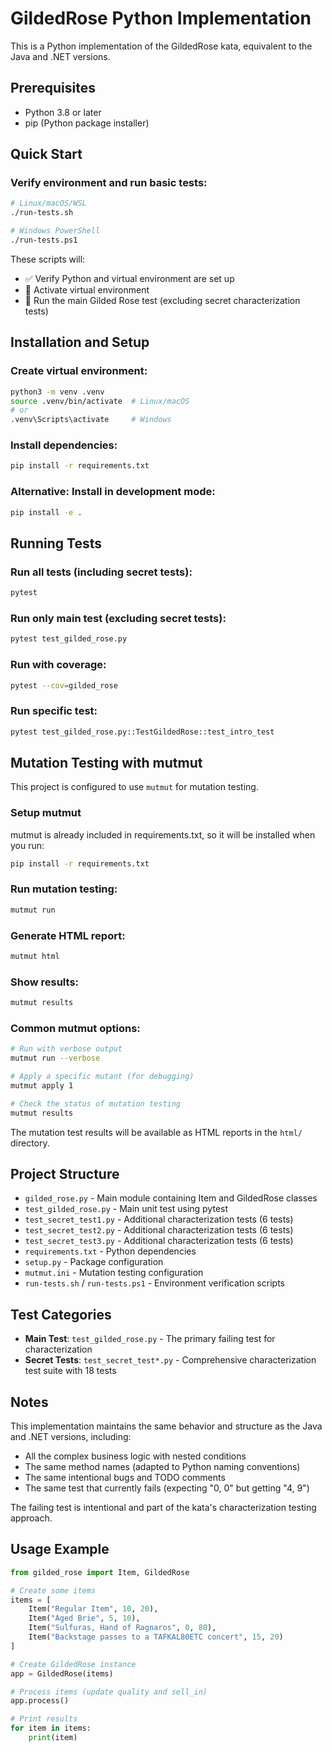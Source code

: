 # GildedRose Python Implementation

This is a Python implementation of the GildedRose kata, equivalent to the Java and .NET versions.

## Prerequisites

- Python 3.8 or later
- pip (Python package installer)

## Quick Start

### Verify environment and run basic tests:
```bash
# Linux/macOS/WSL
./run-tests.sh

# Windows PowerShell
./run-tests.ps1
```

These scripts will:
- ✅ Verify Python and virtual environment are set up
- 🔧 Activate virtual environment
- 🧪 Run the main Gilded Rose test (excluding secret characterization tests)

## Installation and Setup

### Create virtual environment:
```bash
python3 -m venv .venv
source .venv/bin/activate  # Linux/macOS
# or
.venv\Scripts\activate     # Windows
```

### Install dependencies:
```bash
pip install -r requirements.txt
```

### Alternative: Install in development mode:
```bash
pip install -e .
```

## Running Tests

### Run all tests (including secret tests):
```bash
pytest
```

### Run only main test (excluding secret tests):
```bash
pytest test_gilded_rose.py
```

### Run with coverage:
```bash
pytest --cov=gilded_rose
```

### Run specific test:
```bash
pytest test_gilded_rose.py::TestGildedRose::test_intro_test
```

## Mutation Testing with mutmut

This project is configured to use `mutmut` for mutation testing.

### Setup mutmut

mutmut is already included in requirements.txt, so it will be installed when you run:
```bash
pip install -r requirements.txt
```

### Run mutation testing:
```bash
mutmut run
```

### Generate HTML report:
```bash
mutmut html
```

### Show results:
```bash
mutmut results
```

### Common mutmut options:
```bash
# Run with verbose output
mutmut run --verbose

# Apply a specific mutant (for debugging)
mutmut apply 1

# Check the status of mutation testing
mutmut results
```

The mutation test results will be available as HTML reports in the `html/` directory.

## Project Structure

- `gilded_rose.py` - Main module containing Item and GildedRose classes
- `test_gilded_rose.py` - Main unit test using pytest
- `test_secret_test1.py` - Additional characterization tests (6 tests)
- `test_secret_test2.py` - Additional characterization tests (6 tests) 
- `test_secret_test3.py` - Additional characterization tests (6 tests)
- `requirements.txt` - Python dependencies
- `setup.py` - Package configuration
- `mutmut.ini` - Mutation testing configuration
- `run-tests.sh` / `run-tests.ps1` - Environment verification scripts

## Test Categories

- **Main Test**: `test_gilded_rose.py` - The primary failing test for characterization
- **Secret Tests**: `test_secret_test*.py` - Comprehensive characterization test suite with 18 tests

## Notes

This implementation maintains the same behavior and structure as the Java and .NET versions, including:
- All the complex business logic with nested conditions
- The same method names (adapted to Python naming conventions)
- The same intentional bugs and TODO comments
- The same test that currently fails (expecting "0, 0" but getting "4, 9")

The failing test is intentional and part of the kata's characterization testing approach.

## Usage Example

```python
from gilded_rose import Item, GildedRose

# Create some items
items = [
    Item("Regular Item", 10, 20),
    Item("Aged Brie", 5, 10),
    Item("Sulfuras, Hand of Ragnaros", 0, 80),
    Item("Backstage passes to a TAFKAL80ETC concert", 15, 20)
]

# Create GildedRose instance
app = GildedRose(items)

# Process items (update quality and sell_in)
app.process()

# Print results
for item in items:
    print(item)
```